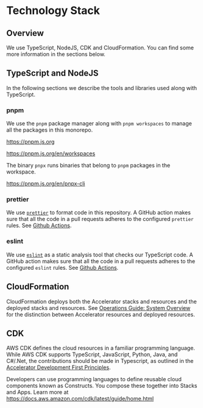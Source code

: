 # Technology Stack

## Overview

We use TypeScript, NodeJS, CDK and CloudFormation. You can find some more information in the sections below.

## TypeScript and NodeJS

In the following sections we describe the tools and libraries used along with TypeScript.

### pnpm

We use the `pnpm` package manager along with `pnpm workspaces` to manage all the packages in this monorepo.

https://pnpm.js.org

https://pnpm.js.org/en/workspaces

The binary `pnpx` runs binaries that belong to `pnpm` packages in the workspace.

https://pnpm.js.org/en/pnpx-cli

### prettier

We use [`prettier`](https://prettier.io) to format code in this repository. A GitHub action makes sure that all the code in a pull requests adheres to the configured `prettier` rules. See [Github Actions](#github-actions).

### eslint

We use [`eslint`](https://eslint.org/) as a static analysis tool that checks our TypeScript code. A GitHub action makes sure that all the code in a pull requests adheres to the configured `eslint` rules. See [Github Actions](#github-actions).

## CloudFormation

CloudFormation deploys both the Accelerator stacks and resources and the deployed stacks and resources. See [Operations Guide: System Overview](../operations/index.md) for the distinction between Accelerator resources and deployed resources.

## CDK

AWS CDK defines the cloud resources in a familiar programming language. While AWS CDK supports TypeScript, JavaScript, Python, Java, and C#/.Net, the contributions should be made in Typescript, as outlined in the [Accelerator Development First Principles](https://github.com/aws-samples/aws-secure-environment-accelerator/blob/ae8282d4537320763736fa56e05b743ce1c02611/CONTRIBUTING.md#accelerator-development-first-principles).

Developers can use programming languages to define reusable cloud components known as Constructs. You compose these together into Stacks and Apps. Learn more at https://docs.aws.amazon.com/cdk/latest/guide/home.html
